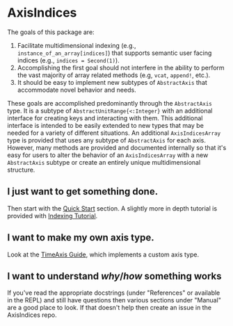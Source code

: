 # AxisIndices

The goals of this package are:
1. Facilitate multidimensional indexing (e.g., `instance_of_an_array[indices]`) that supports semantic user facing indices (e.g., `indices = Second(1)`).
2. Accomplishing the first goal should not interfere in the ability to perform the vast majority of array related methods (e.g, `vcat`, `append!`, etc.).
3. It should be easy to implement new subtypes of `AbstractAxis` that accommodate novel behavior and needs.

These goals are accomplished predominantly through the `AbstractAxis` type.
It is a subtype of `AbstractUnitRange{<:Integer}` with an additional interface for creating keys and interacting with them.
This additional interface is intended to be easily extended to new types that may be needed for a variety of different situations.
An additional `AxisIndicesArray` type is provided that uses any subtype of `AbstractAxis` for each axis.
However, many methods are provided and documented internally so that it's easy for users to alter the behavior of an `AxisIndicesArray` with a new `AbstractAxis` subtype or create an entirely unique multidimensional structure.

## I just want to get something done.

Then start with the [Quick Start](@ref) section.
A slightly more in depth tutorial is provided with [Indexing Tutorial](@ref).

## I want to make my own axis type.

Look at the [TimeAxis Guide](@ref), which implements a custom axis type.

## I want to understand _why_/_how_ something works

If you've read the appropriate docstrings (under "References" or available in the REPL) and still have questions then various sections under "Manual" are a good place to look.
If that doesn't help then create an issue in the AxisIndices repo.
